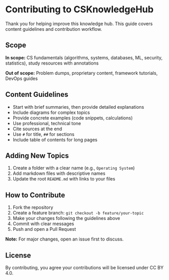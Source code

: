 # Contributing to CSKnowledgeHub

Thank you for helping improve this knowledge hub. This guide covers content guidelines and contribution workflow.

## Scope

**In scope:** CS fundamentals (algorithms, systems, databases, ML, security, statistics), study resources with annotations

**Out of scope:** Problem dumps, proprietary content, framework tutorials, DevOps guides

## Content Guidelines

- Start with brief summaries, then provide detailed explanations
- Include diagrams for complex topics
- Provide concrete examples (code snippets, calculations)
- Use professional, technical tone
- Cite sources at the end
- Use `#` for title, `##` for sections
- Include table of contents for long pages

## Adding New Topics

1. Create a folder with a clear name (e.g., `Operating System`)
2. Add markdown files with descriptive names
3. Update the root `README.md` with links to your files

## How to Contribute

1. Fork the repository
2. Create a feature branch: `git checkout -b feature/your-topic`
3. Make your changes following the guidelines above
4. Commit with clear messages
5. Push and open a Pull Request

**Note:** For major changes, open an issue first to discuss.

## License

By contributing, you agree your contributions will be licensed under CC BY 4.0.
